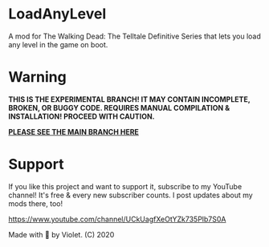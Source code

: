 
# LoadAnyLevel
A mod for The Walking Dead: The Telltale Definitive Series that lets you load any level in the game on boot. 

# Warning
**THIS IS THE EXPERIMENTAL BRANCH! IT MAY CONTAIN INCOMPLETE, BROKEN, OR BUGGY CODE. REQUIRES MANUAL COMPILATION & INSTALLATION! PROCEED WITH CAUTION.**

[**PLEASE SEE THE MAIN BRANCH HERE**]([https://github.com/droyti/LoadAnyLevel](https://github.com/droyti/LoadAnyLevel))

# Support

If you like this project and want to support it, subscribe to my YouTube channel! It's free & every new subscriber counts. I post updates about my mods there, too!

https://www.youtube.com/channel/UCkUagfXeOtYZk735Plb7S0A

Made with 🖤 by Violet. (C) 2020
